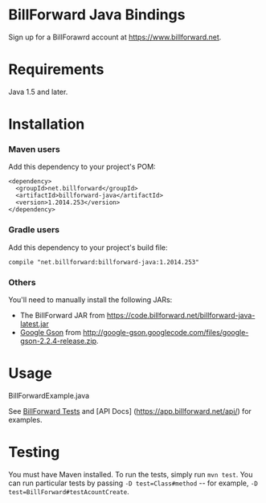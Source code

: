 # BillForward Java Bindings

Sign up for a BillForawrd account at https://www.billforward.net.

Requirements
============

Java 1.5 and later.

Installation
============

### Maven users

Add this dependency to your project's POM:

    <dependency>
      <groupId>net.billforward</groupId>
      <artifactId>billforward-java</artifactId>
      <version>1.2014.253</version>
    </dependency>
    
### Gradle users

Add this dependency to your project's build file:

    compile "net.billforward:billforward-java:1.2014.253"

### Others

You'll need to manually install the following JARs:

* The BillForward JAR from https://code.billforward.net/billforward-java-latest.jar
* [Google Gson](http://code.google.com/p/google-gson/) from <http://google-gson.googlecode.com/files/google-gson-2.2.4-release.zip>.

Usage
=====

BillForwardExample.java



See [BillForward Tests](https://github.com/billforward/bf-java/tree/master/src/test/java/net/billforward/model) and [API Docs] (https://app.billforward.net/api/) for examples.

Testing
=======

You must have Maven installed. To run the tests, simply run `mvn test`. You can run particular tests by passing `-D test=Class#method` -- for example, `-D test=BillForward#testAcountCreate`.
